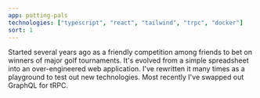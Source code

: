 ```yaml
---
app: putting-pals
technologies: ["typescript", "react", "tailwind", "trpc", "docker"]
sort: 1
---
```


Started several years ago as a friendly competition among friends to bet on winners of major golf tournaments. It's evolved from a simple spreadsheet into an over-engineered web application. I've rewritten it many times as a playground to test out new technologies. Most recently I've swapped out GraphQL for tRPC.
